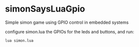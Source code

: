simonSaysLuaGpio
================

Simple simon game using GPIO control in embedded systems

configure simon.lua the GPIOs for the leds and buttons, and run:

```bash
lua simon.lua
```